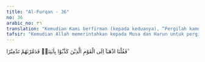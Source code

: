 ```yaml
---
title: "Al-Furqan - 36"
no: 36
arabic_no: ٣٦
translation: "Kemudian Kami berfirman (kepada keduanya), “Pergilah kamu berdua kepada kaum yang mendustakan ayat-ayat Kami.” Lalu Kami hancurkan mereka dengan sehancur-hancurnya. "
tafsir: "Kemudian Allah memerintahkan kepada Musa dan Harun untuk pergi dan berdakwah kepada Fir'aun dan kaumnya yang telah mendustakan tanda-tanda keesaan Allah yang terdapat di alam semesta. Setelah mereka menunaikan tugasnya yaitu menyampaikan risalahnya dengan lemah lembut, ternyata sikap Fir'aun tetap tidak berubah, sehingga Allah membinasakan mereka. Seperti tersebut dalam firman Allah:\n\nAllah telah membinasakan mereka, dan bagi orang-orang kafir akan menerima (nasib) yang serupa itu. (Muhammad/47: 10).\n\nDengan peristiwa ini, Allah menghibur Nabi Muhammad dan mendidiknya supaya berlaku sabar, karena beliau bukanlah nabi pertama yang didustakan oleh kaumnya."
---
```

فَقُلْنَا اذْهَبَآ اِلَى الْقَوْمِ الَّذِيْنَ كَذَّبُوْا بِاٰيٰتِنَاۗ فَدَمَّرْنٰهُمْ تَدْمِيْرًا ۗ